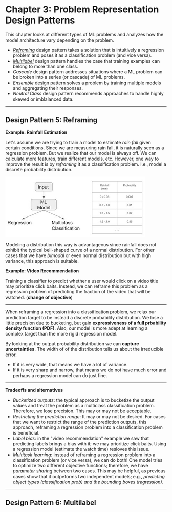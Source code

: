 # Chapter 3: Problem Representation Design Patterns

This chapter looks at different types of ML problems and analyzes how the model architecture vary depending on the problem.

* _[Reframing](#Design-Pattern-5-Reframing)_ design pattern takes a solution that is intuitively a regression problem and poses it as a classification problem (and vice versa).
* _[Multilabel](#Design-Pattern-6-Multilabel)_ design pattern handles the case that training examples can belong to more than one class.
* _Cascade_ design pattern addresses situations where a ML problem can be broken into a series (or cascade) of ML problems.
* _Ensemble_ design pattern solves a problem by training multiple models and aggregating their responses.
* _Neutral Class_ design pattern recommends approaches to handle highly skewed or imblalanced data.

---

## Design Pattern 5: Reframing

**Example: Rainfall Estimation**

Let's assume we are trying to train a model to estimate _rain fall_ given certain conditions. Since we are measuring rain fall, it is naturally seen as a regression problem. But we realize that our model is always off. We can calculate more features, train different models, etc. However, one way to improve the result is by _reframing_ it as a classification problem. I.e., model a discrete probability distribution.

![reframing01](img/reframing01.jpg)

Modeling a distribution this way is advantageous since rainfall does not exhibit the typical bell-shaped curve of a normal distribution. For other cases that we have _bimodal_ or even normal distribution but with high variance, this approach is suitable.



**Example: Video Recommendation**

Training a classifier to predict whether a user would click on a video title may prioritize click baits. Instead, we can reframe this problem as a regression problem of predicting the fraction of the video that will be watched. (**change of objective**)

---

When reframing a regression into a classification problem, we relax our prediction target to be instead a discrete probability distribution. We lose a little precision due to bucketing, but gain **expressiveness of a full prbability density function (PDF)**. Also, our model is more adept at learning a complex target than the more rigid regression model.

By looking at the output probability distribution we can **capture uncertainties**. The width of of the distribution tells us about the irreducible error.

* If it is very wide, that means we have a lot of variance.
* If it is very sharp and narrow, that means we do not have much error and perhaps a regression model can do just fine.

---

**Tradeoffs and alternatives**

* _Bucketized outputs_: the typical approach is to bucketize the output values and treat the problem as a multiclass classification problem. Therefore, we lose precision. This may or may not be acceptable.
* _Restricting the prediction range_: It may or may not be desired. For cases that we want to restrict the range of the prediction outputs, this approach, reframing a regression problem into a classification problem is beneficial.
* _Label bias_: in the "video recommendation" example we saw that predicting labels brings a bias with it; we may prioritize click baits. Using a regression model (estimate the watch time) resloves this issue.
* _Multitask learning_: instead of reframing a regression problem into a classification problem (or vice versa), we can do both! One model tries to optimize two different objective functions; therefore, we have _parameter sharing_ between two cases. This may be helpful, as previous cases show that it outpeforms two independent models; e.g., _predicting object types (classification prob) and the bounding boxes (regression)_.

---

## Design Pattern 6: Multilabel

